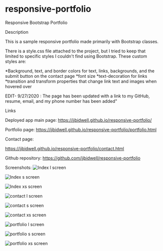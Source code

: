 # responsive-portfolio
Responsive Bootstrap Portfolio

Description

This is a sample responsive portfolio made primarily with Bootstrap classes. 

There is a style.css file attached to the project, but I tried to keep that limited to specific styles I couldn't find using Bootstrap. These custom styles are: 

*Background, text, and border colors for text, links, backgrounds, and the submit button on the contact page
*font size
*text-decoration for links
*transition and transform properties that change link text and images when hovered over

EDIT- 9/27/2020 : The page has been updated with a link to my GitHub, resume, email, and my phone number has been added"

Links

Deployed app main page: 
https://jjbidwell.github.io/responsive-portfolio/

Portfolio page: 
https://jjbidwell.github.io/responsive-portfolio/portfolio.html

Contact page: 

https://jjbidwell.github.io/responsive-portfolio/contact.html

Github repository: 
https://github.com/jjbidwell/responsive-portfolio


Screenshots:
![Index l screen](assets/images/index-full.png)

![Index s screen](assets/images/index-s.png)

![Index xs screen](assets/images/index-xs.png)

![contact l screen](assets/images/contact-full.png)

![contact s screen](assets/images/contact-s.png)

![contact xs screen](assets/images/contact-xs.png)

![portfolio l screen](assets/images/portfolio-full.png)

![portfolio s screen](assets/images/portfolio-s.png)

![portfolio xs screen](assets/images/portfolio-xs.png)

